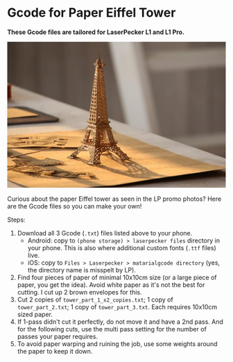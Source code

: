# Gcode for Paper Eiffel Tower

**These Gcode files are tailored for LaserPecker L1 and L1 Pro.**

<img src="tower.jpg">

Curious about the paper Eiffel tower as seen in the LP promo photos? Here are the Gcode files so you can make your own!

Steps:
1. Download all 3 Gcode (`.txt`) files listed above to your phone.
    * Android: copy to `(phone storage) > laserpecker files` directory in your phone. This is also where additional custom fonts (`.ttf` files) live.
    * iOS: copy to `Files > Laserpecker > matarialgcode directory` (yes, the directory name is misspelt by LP).
2. Find four pieces of paper of minimal 10x10cm size (or a large piece of paper, you get the idea). Avoid white paper as it's not the best for cutting. I cut up 2 brown envelopes for this.
3. Cut 2 copies of `tower_part_1_x2_copies.txt`; 1 copy of `tower_part_2.txt`; 1 copy of `tower_part_3.txt`. Each requires 10x10cm sized paper.
4. If 1-pass didn't cut it perfectly, do not move it and have a 2nd pass. And for the following cuts, use the multi pass setting for the number of passes your paper requires.
5. To avoid paper warping and ruining the job, use some weights around the paper to keep it down.
